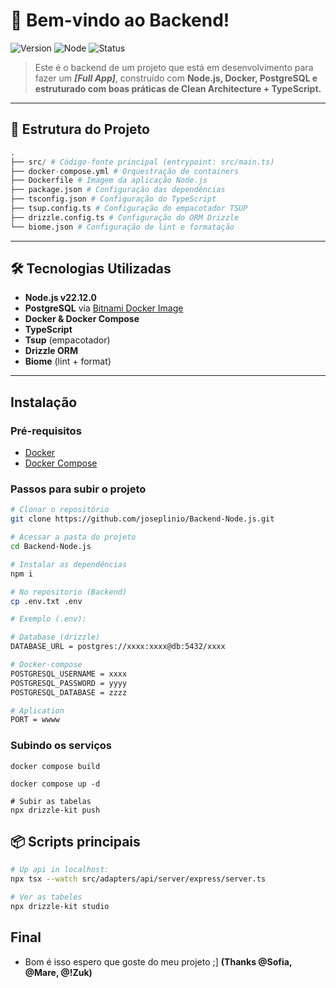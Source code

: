 # 👋 Bem-vindo ao Backend!

![Version](https://img.shields.io/badge/version-1.0.0-blue.svg) ![Node](https://img.shields.io/badge/node-v22.12.0-green.svg) ![Status](https://img.shields.io/badge/status-em%20desenvolvimento-yellow.svg)

> Este é o backend de um projeto que está em desenvolvimento para fazer um ***[Full App]***, construído com **Node.js, Docker, PostgreSQL e estruturado com boas práticas de Clean Architecture + TypeScript.**

---

## 📁 Estrutura do Projeto

```py
.
├── src/ # Código-fonte principal (entrypoint: src/main.ts)
├── docker-compose.yml # Orquestração de containers
├── Dockerfile # Imagem da aplicação Node.js
├── package.json # Configuração das dependências
├── tsconfig.json # Configuração do TypeScript
├── tsup.config.ts # Configuração do empacotador TSUP
├── drizzle.config.ts # Configuração do ORM Drizzle
└── biome.json # Configuração de lint e formatação
```
---

## 🛠 Tecnologias Utilizadas

-  **Node.js v22.12.0**
-  **PostgreSQL** via [Bitnami Docker Image](https://hub.docker.com/r/bitnami/postgresql)
-  **Docker & Docker Compose**
-  **TypeScript**
-  **Tsup** (empacotador)
-  **Drizzle ORM**
-  **Biome** (lint + format)

---
## Instalação 

### Pré-requisitos

- [Docker](https://www.docker.com/)
- [Docker Compose](https://docs.docker.com/compose/)

### Passos para subir o projeto

```bash
# Clonar o repositório
git clone https://github.com/joseplinio/Backend-Node.js.git

# Acessar a pasta do projeto
cd Backend-Node.js

# Instalar as dependências
npm i

# No repositorio (Backend)
cp .env.txt .env

# Exemplo (.env):

# Database (drizzle)
DATABASE_URL = postgres://xxxx:xxxx@db:5432/xxxx

# Docker-compose
POSTGRESQL_USERNAME = xxxx
POSTGRESQL_PASSWORD = yyyy
POSTGRESQL_DATABASE = zzzz

# Aplication
PORT = wwww
```
### Subindo os serviços
```
docker compose build

docker compose up -d

# Subir as tabelas
npx drizzle-kit push
```

## 📦 Scripts principais
```bash
# Up api in localhost:
npx tsx --watch src/adapters/api/server/express/server.ts

# Ver as tabeles
npx drizzle-kit studio
```
## Final 
- Bom é isso espero que goste do meu projeto ;] **(Thanks @Sofia, @Mare, @!Zuk)**

